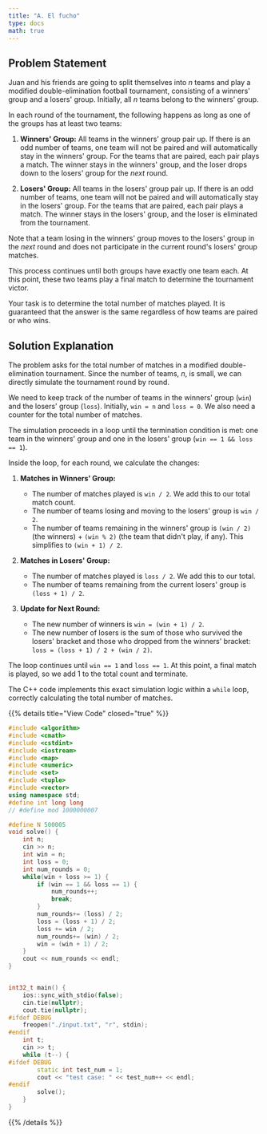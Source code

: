```yaml
---
title: "A. El fucho"
type: docs
math: true
---
```


## Problem Statement

Juan and his friends are going to split themselves into $n$ teams and play a modified double-elimination football tournament, consisting of a winners' group and a losers' group. Initially, all $n$ teams belong to the winners' group.

In each round of the tournament, the following happens as long as one of the groups has at least two teams:

1.  **Winners' Group:** All teams in the winners' group pair up. If there is an odd number of teams, one team will not be paired and will automatically stay in the winners' group. For the teams that are paired, each pair plays a match. The winner stays in the winners' group, and the loser drops down to the losers' group for the *next* round.

2.  **Losers' Group:** All teams in the losers' group pair up. If there is an odd number of teams, one team will not be paired and will automatically stay in the losers' group. For the teams that are paired, each pair plays a match. The winner stays in the losers' group, and the loser is eliminated from the tournament.

Note that a team losing in the winners' group moves to the losers' group in the *next* round and does not participate in the current round's losers' group matches.

This process continues until both groups have exactly one team each. At this point, these two teams play a final match to determine the tournament victor.

Your task is to determine the total number of matches played. It is guaranteed that the answer is the same regardless of how teams are paired or who wins.

## Solution Explanation

The problem asks for the total number of matches in a modified double-elimination tournament. Since the number of teams, $n$, is small, we can directly simulate the tournament round by round.

We need to keep track of the number of teams in the winners' group (`win`) and the losers' group (`loss`). Initially, `win = n` and `loss = 0`. We also need a counter for the total number of matches.

The simulation proceeds in a loop until the termination condition is met: one team in the winners' group and one in the losers' group (`win == 1 && loss == 1`).

Inside the loop, for each round, we calculate the changes:

1.  **Matches in Winners' Group:**
    - The number of matches played is `win / 2`. We add this to our total match count.
    - The number of teams losing and moving to the losers' group is `win / 2`.
    - The number of teams remaining in the winners' group is `(win / 2)` (the winners) + `(win % 2)` (the team that didn't play, if any). This simplifies to `(win + 1) / 2`.

2.  **Matches in Losers' Group:**
    - The number of matches played is `loss / 2`. We add this to our total.
    - The number of teams remaining from the current losers' group is `(loss + 1) / 2`.

3.  **Update for Next Round:**
    - The new number of winners is `win = (win + 1) / 2`.
    - The new number of losers is the sum of those who survived the losers' bracket and those who dropped from the winners' bracket: `loss = (loss + 1) / 2 + (win / 2)`.

The loop continues until `win == 1` and `loss == 1`. At this point, a final match is played, so we add 1 to the total count and terminate.

The C++ code implements this exact simulation logic within a `while` loop, correctly calculating the total number of matches.

{{% details title="View Code" closed="true" %}}
```cpp
#include <algorithm>
#include <cmath>
#include <cstdint>
#include <iostream>
#include <map>
#include <numeric>
#include <set>
#include <tuple>
#include <vector>
using namespace std;
#define int long long
// #define mod 1000000007

#define N 500005
void solve() {
    int n;
    cin >> n;
    int win = n;
    int loss = 0;
    int num_rounds = 0;
    while(win + loss >= 1) {
        if (win == 1 && loss == 1) {
            num_rounds++;
            break;
        }
        num_rounds+= (loss) / 2;
        loss = (loss + 1) / 2;
        loss += win / 2;
        num_rounds+= (win) / 2;
        win = (win + 1) / 2;
    }
    cout << num_rounds << endl;
}


int32_t main() {
    ios::sync_with_stdio(false);
    cin.tie(nullptr);
    cout.tie(nullptr);
#ifdef DEBUG
    freopen("./input.txt", "r", stdin);
#endif
    int t;
    cin >> t;
    while (t--) {
#ifdef DEBUG
        static int test_num = 1;
        cout << "test case: " << test_num++ << endl;
#endif
        solve();
    }
}
```
{{% /details %}}